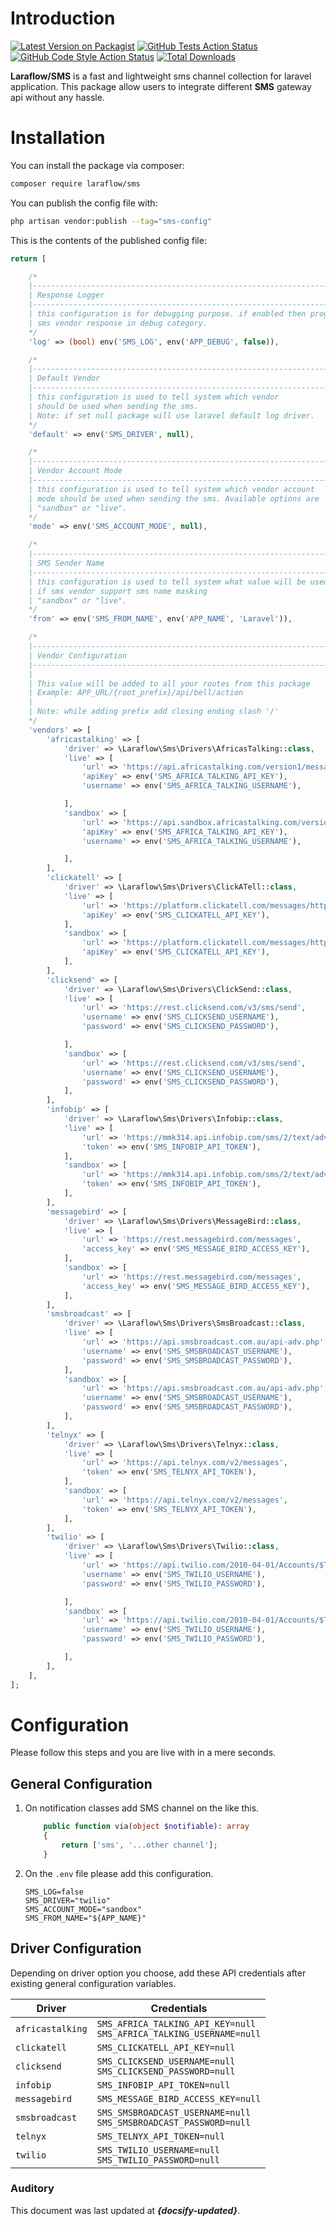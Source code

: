 # Introduction

[![Latest Version on Packagist](https://img.shields.io/packagist/v/laraflow/sms.svg?style=flat-square)](https://packagist.org/packages/laraflow/sms)
[![GitHub Tests Action Status](https://img.shields.io/github/actions/workflow/status/laraflow/sms/run-tests.yml?branch=main&label=tests&style=flat-square)](https://github.com/laraflow/sms/actions?query=workflow%3Arun-tests+branch%3Amain)
[![GitHub Code Style Action Status](https://img.shields.io/github/actions/workflow/status/laraflow/sms/fix-php-code-style-issues.yml?branch=main&label=code%20style&style=flat-square)](https://github.com/laraflow/sms/actions?query=workflow%3A"Fix+PHP+code+style+issues"+branch%3Amain)
[![Total Downloads](https://img.shields.io/packagist/dt/laraflow/sms.svg?style=flat-square)](https://packagist.org/packages/laraflow/sms)

**Laraflow/SMS** is a fast and lightweight sms channel collection for laravel application. This package allow users to integrate different **SMS** gateway api without any hassle.

# Installation

You can install the package via composer:

```bash
composer require laraflow/sms
```

You can publish the config file with:

```bash
php artisan vendor:publish --tag="sms-config"
```

This is the contents of the published config file:

```php
return [

    /*
    |--------------------------------------------------------------------------
    | Response Logger
    |--------------------------------------------------------------------------
    | this configuration is for debugging purpose. if enabled then program will log
    | sms vendor response in debug category.
    */
    'log' => (bool) env('SMS_LOG', env('APP_DEBUG', false)),

    /*
    |--------------------------------------------------------------------------
    | Default Vendor
    |--------------------------------------------------------------------------
    | this configuration is used to tell system which vendor
    | should be used when sending the sms.
    | Note: if set null package will use laravel default log driver.
    */
    'default' => env('SMS_DRIVER', null),

    /*
    |--------------------------------------------------------------------------
    | Vendor Account Mode
    |--------------------------------------------------------------------------
    | this configuration is used to tell system which vendor account
    | mode should be used when sending the sms. Available options are
    | "sandbox" or "live".
    */
    'mode' => env('SMS_ACCOUNT_MODE', null),

    /*
    |--------------------------------------------------------------------------
    | SMS Sender Name
    |--------------------------------------------------------------------------
    | this configuration is used to tell system what value will be used
    | if sms vendor support sms name masking
    | "sandbox" or "live".
    */
    'from' => env('SMS_FROM_NAME', env('APP_NAME', 'Laravel')),

    /*
    |--------------------------------------------------------------------------
    | Vendor Configuration
    |--------------------------------------------------------------------------
    |
    | This value will be added to all your routes from this package
    | Example: APP_URL/{root_prefix}/api/bell/action
    |
    | Note: while adding prefix add closing ending slash '/'
    */
    'vendors' => [
        'africastalking' => [
            'driver' => \Laraflow\Sms\Drivers\AfricasTalking::class,
            'live' => [
                'url' => 'https://api.africastalking.com/version1/messaging',
                'apiKey' => env('SMS_AFRICA_TALKING_API_KEY'),
                'username' => env('SMS_AFRICA_TALKING_USERNAME'),

            ],
            'sandbox' => [
                'url' => 'https://api.sandbox.africastalking.com/version1/messaging',
                'apiKey' => env('SMS_AFRICA_TALKING_API_KEY'),
                'username' => env('SMS_AFRICA_TALKING_USERNAME'),

            ],
        ],
        'clickatell' => [
            'driver' => \Laraflow\Sms\Drivers\ClickATell::class,
            'live' => [
                'url' => 'https://platform.clickatell.com/messages/http/send',
                'apiKey' => env('SMS_CLICKATELL_API_KEY'),
            ],
            'sandbox' => [
                'url' => 'https://platform.clickatell.com/messages/http/send',
                'apiKey' => env('SMS_CLICKATELL_API_KEY'),
            ],
        ],
        'clicksend' => [
            'driver' => \Laraflow\Sms\Drivers\ClickSend::class,
            'live' => [
                'url' => 'https://rest.clicksend.com/v3/sms/send',
                'username' => env('SMS_CLICKSEND_USERNAME'),
                'password' => env('SMS_CLICKSEND_PASSWORD'),

            ],
            'sandbox' => [
                'url' => 'https://rest.clicksend.com/v3/sms/send',
                'username' => env('SMS_CLICKSEND_USERNAME'),
                'password' => env('SMS_CLICKSEND_PASSWORD'),
            ],
        ],
        'infobip' => [
            'driver' => \Laraflow\Sms\Drivers\Infobip::class,
            'live' => [
                'url' => 'https://mmk314.api.infobip.com/sms/2/text/advanced',
                'token' => env('SMS_INFOBIP_API_TOKEN'),
            ],
            'sandbox' => [
                'url' => 'https://mmk314.api.infobip.com/sms/2/text/advanced',
                'token' => env('SMS_INFOBIP_API_TOKEN'),
            ],
        ],
        'messagebird' => [
            'driver' => \Laraflow\Sms\Drivers\MessageBird::class,
            'live' => [
                'url' => 'https://rest.messagebird.com/messages',
                'access_key' => env('SMS_MESSAGE_BIRD_ACCESS_KEY'),
            ],
            'sandbox' => [
                'url' => 'https://rest.messagebird.com/messages',
                'access_key' => env('SMS_MESSAGE_BIRD_ACCESS_KEY'),
            ],
        ],
        'smsbroadcast' => [
            'driver' => \Laraflow\Sms\Drivers\SmsBroadcast::class,
            'live' => [
                'url' => 'https://api.smsbroadcast.com.au/api-adv.php',
                'username' => env('SMS_SMSBROADCAST_USERNAME'),
                'password' => env('SMS_SMSBROADCAST_PASSWORD'),
            ],
            'sandbox' => [
                'url' => 'https://api.smsbroadcast.com.au/api-adv.php',
                'username' => env('SMS_SMSBROADCAST_USERNAME'),
                'password' => env('SMS_SMSBROADCAST_PASSWORD'),
            ],
        ],
        'telnyx' => [
            'driver' => \Laraflow\Sms\Drivers\Telnyx::class,
            'live' => [
                'url' => 'https://api.telnyx.com/v2/messages',
                'token' => env('SMS_TELNYX_API_TOKEN'),
            ],
            'sandbox' => [
                'url' => 'https://api.telnyx.com/v2/messages',
                'token' => env('SMS_TELNYX_API_TOKEN'),
            ],
        ],
        'twilio' => [
            'driver' => \Laraflow\Sms\Drivers\Twilio::class,
            'live' => [
                'url' => 'https://api.twilio.com/2010-04-01/Accounts/$TWILIO_ACCOUNT_SID$/Messages.json',
                'username' => env('SMS_TWILIO_USERNAME'),
                'password' => env('SMS_TWILIO_PASSWORD'),

            ],
            'sandbox' => [
                'url' => 'https://api.twilio.com/2010-04-01/Accounts/$TWILIO_ACCOUNT_SID$/Messages.json',
                'username' => env('SMS_TWILIO_USERNAME'),
                'password' => env('SMS_TWILIO_PASSWORD'),

            ],
        ],
    ],
];
```

# Configuration

Please follow this steps and you are live with in a mere seconds.

## General Configuration

1. On notification classes add SMS channel on the like this.
    ```php
        public function via(object $notifiable): array
        {
            return ['sms', '...other channel'];
        }
    ```
2. On the `.env` file please add this configuration.
    ```shell
    SMS_LOG=false
    SMS_DRIVER="twilio"
    SMS_ACCOUNT_MODE="sandbox"
    SMS_FROM_NAME="${APP_NAME}"
    ```

## Driver Configuration

Depending on driver option you choose, add these API credentials after existing general configuration variables.

| Driver           | Credentials                                                             | 
|------------------|-------------------------------------------------------------------------|
| `africastalking` | `SMS_AFRICA_TALKING_API_KEY=null`<br>`SMS_AFRICA_TALKING_USERNAME=null` |
| `clickatell`     | `SMS_CLICKATELL_API_KEY=null`                                           |
| `clicksend`      | `SMS_CLICKSEND_USERNAME=null`<br>`SMS_CLICKSEND_PASSWORD=null`          |
| `infobip`        | `SMS_INFOBIP_API_TOKEN=null`                                            |
| `messagebird`    | `SMS_MESSAGE_BIRD_ACCESS_KEY=null`                                      |
| `smsbroadcast`   | `SMS_SMSBROADCAST_USERNAME=null`<br>`SMS_SMSBROADCAST_PASSWORD=null`    |
| `telnyx`         | `SMS_TELNYX_API_TOKEN=null`                                             |
| `twilio`         | `SMS_TWILIO_USERNAME=null`<br>`SMS_TWILIO_PASSWORD=null`                |


### Auditory

This document was last updated at <strong><i>{docsify-updated}</i></strong>.
